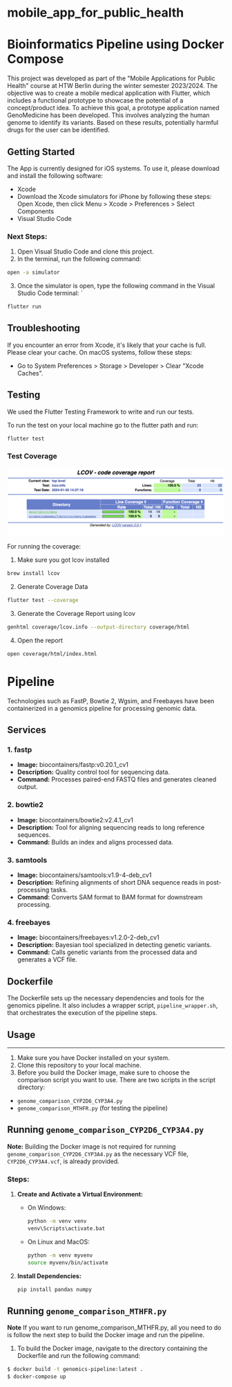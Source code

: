 # mobile_app_for_public_health

# Bioinformatics Pipeline using Docker Compose

This project was developed as part of the "Mobile Applications for Public Health" course at HTW Berlin during the winter semester 2023/2024. The objective was to create a mobile medical application with Flutter, which includes a functional prototype to showcase the potential of a concept/product idea. To achieve this goal, a prototype application named GenoMedicine has been developed. This involves analyzing the human genome to identify its variants. Based on these results, potentially harmful drugs for the user can be identified.

## Getting Started

The App is currently designed for iOS systems. To use it, please download and install the following software:

- Xcode
- Download the Xcode simulators for iPhone by following these steps: Open Xcode, then click Menu > Xcode > Preferences > Select Components
- Visual Studio Code

### Next Steps:

1. Open Visual Studio Code and clone this project.
2. In the terminal, run the following command: 
``` bash
open -a simulator 
```
3. Once the simulator is open, type the following command in the Visual Studio Code terminal: `
```bash
flutter run
```

## Troubleshooting

If you encounter an error from Xcode, it's likely that your cache is full. Please clear your cache. On macOS systems, follow these steps:

- Go to System Preferences > Storage > Developer > Clear "Xcode Caches".


## Testing

We used the Flutter Testing Framework to write and run our tests.

To run the test on your local machine go to the flutter path and run:
``` bash
flutter test
```

### Test Coverage

<img src="Screenshots/Test_Coverage.png" width="550" alt="Test Coverage"/>

For running the coverage:

1. Make sure you got lcov installed
```bash
brew install lcov
```

2. Generate Coverage Data
```bash 
flutter test --coverage
```

3. Generate the Coverage Report using lcov
```bash
genhtml coverage/lcov.info --output-directory coverage/html
```

4. Open the report
```bash
open coverage/html/index.html
```

# Pipeline

Technologies such as FastP, Bowtie 2, Wgsim, and Freebayes have been containerized in a genomics pipeline for processing genomic data.


## Services

### 1. fastp
- **Image:** biocontainers/fastp:v0.20.1_cv1
- **Description:** Quality control tool for sequencing data.
- **Command:** Processes paired-end FASTQ files and generates cleaned output.

### 2. bowtie2
- **Image:** biocontainers/bowtie2:v2.4.1_cv1
- **Description:** Tool for aligning sequencing reads to long reference sequences.
- **Command:** Builds an index and aligns processed data.

### 3. samtools
- **Image:** biocontainers/samtools:v1.9-4-deb_cv1
- **Description:** Refining alignments of short DNA sequence reads in post-processing tasks.
- **Command:** Converts SAM format to BAM format for downstream processing.

### 4. freebayes
- **Image:** biocontainers/freebayes:v1.2.0-2-deb_cv1
- **Description:** Bayesian tool specialized in detecting genetic variants.
- **Command:** Calls genetic variants from the processed data and generates a VCF file.

## Dockerfile

The Dockerfile sets up the necessary dependencies and tools for the genomics pipeline. It also includes a wrapper script, `pipeline_wrapper.sh`, that orchestrates the execution of the pipeline steps.

## Usage
***
1. Make sure you have Docker installed on your system.
2. Clone this repository to your local machine.
3. Before you build the Docker image, make sure to choose the comparison script you want to use. There are two scripts in the script directory:
- `genome_comparison_CYP2D6_CYP3A4.py`
- `genome_comparison_MTHFR.py` (for testing the pipeline)

## Running `genome_comparison_CYP2D6_CYP3A4.py`
**Note:** Building the Docker image is not required for running `genome_comparison_CYP2D6_CYP3A4.py` as the necessary VCF file, `CYP2D6_CYP3A4.vcf`, is already provided.

### Steps:

1. **Create and Activate a Virtual Environment:**
   - On Windows:
     ```bash
     python -m venv venv
     venv\Scripts\activate.bat
     ```
   - On Linux and MacOS:
     ```bash
     python -m venv myvenv
     source myvenv/bin/activate
     ```

2. **Install Dependencies:**
   ```bash
   pip install pandas numpy
   ```
## Running `genome_comparison_MTHFR.py`
**Note** If you want to run genome_comparison_MTHFR.py, all you need to do is follow the next step to build the Docker image and run the pipeline.

1. To build the Docker image, navigate to the directory containing the Dockerfile and run the following command:

```bash
$ docker build -t genomics-pipeline:latest .
$ docker-compose up
```